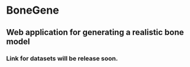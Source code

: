 # BoneGene

## Web application for generating a realistic bone model

### Link for datasets will be release soon.
